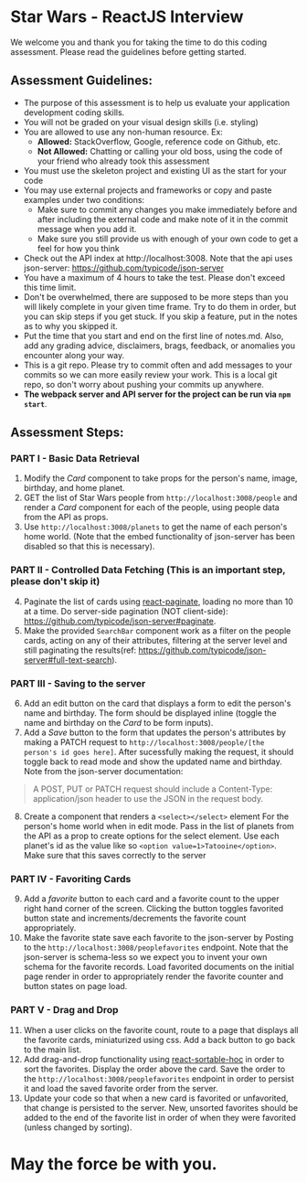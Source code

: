 # Star Wars - ReactJS Interview

We welcome you and thank you for taking the time to do this coding assessment. Please read the guidelines before getting started.

## Assessment Guidelines:

* The purpose of this assessment is to help us evaluate your application development coding skills.
* You will not be graded on your visual design skills (i.e. styling)
* You are allowed to use any non-human resource. Ex:
  * **Allowed:** StackOverflow, Google, reference code on Github, etc.
  * **Not Allowed:** Chatting or calling your old boss, using the code of your friend who already took this assessment
 * You must use the skeleton project and existing UI as the start for your code
 * You may use external projects and frameworks or copy and paste examples under two conditions:
   * Make sure to commit any changes you make immediately before and after including the external code and make note of it in the commit message when you add it.
   * Make sure you still provide us with enough of your own code to get a feel for how you think
* Check out the API index at http://localhost:3008. Note that the api uses json-server: https://github.com/typicode/json-server
* You have a maximum of 4 hours to take the test. Please don't exceed this time limit.
* Don't be overwhelmed, there are supposed to be more steps than you will likely complete in your given time frame. Try to do them in order, but you can skip steps if you get stuck. If you skip a feature, put in the notes as to why you skipped it.
* Put the time that you start and end on the first line of notes.md. Also, add any grading advice, disclaimers, brags, feedback, or anomalies you encounter along your way.
* This is a git repo. Please try to commit often and add messages to your commits so we can more easily review your work. This is a local git repo, so don't worry about pushing your commits up anywhere.
* **The webpack server and API server for the project can be run via `npm start`**.

## Assessment Steps:

### PART I - Basic Data Retrieval

 1. Modify the *Card* component to take props for the person's name, image, birthday, and home planet.
 2. GET the list of Star Wars people from `http://localhost:3008/people` and render a *Card* component for each of the people, using people data from the API as props.
 3. Use `http://localhost:3008/planets` to get the name of each person's home world. (Note that the embed functionality of json-server has been disabled so that this is necessary).

### PART II - Controlled Data Fetching (This is an important step, please don't skip it)

 4. Paginate the list of cards using [react-paginate](https://www.npmjs.com/package/react-paginate), loading no more than 10 at a time. Do server-side pagination (NOT client-side): https://github.com/typicode/json-server#paginate.
 5. Make the provided `SearchBar` component work as a filter on the people cards, acting on any of their attributes, filtering at the server level and still paginating the results(ref: https://github.com/typicode/json-server#full-text-search).

### PART III - Saving to the server

 6. Add an edit button on the card that displays a form to edit the person's name and birthday. The form should be displayed inline (toggle the name and birthday on the *Card* to be form inputs).
 7. Add a *Save* button to the form that updates the person's attributes by making a PATCH request to `http://localhost:3008/people/[the person's id goes here]`. After sucessfully making the request, it should toggle back to read mode and show the updated name and birthday. Note from the json-server documentation:
 > A POST, PUT or PATCH request should include a Content-Type: application/json header to use the JSON in the request body.
8. Create a component that renders a `<select></select>` element For the person's home world when in edit mode. Pass in the list of planets from the API as a prop to create options for the select element. Use each planet's id as the value like so `<option value=1>Tatooine</option>`. Make sure that this saves correctly to the server

### PART IV - Favoriting Cards

9. Add a *favorite* button to each card and a favorite count to the upper right hand corner of the screen. Clicking the button toggles favorited button state and increments/decrements the favorite count appropriately.
10. Make the favorite state save each favorite to the json-server by Posting to the `http://localhost:3008/peoplefavorites` endpoint. Note that the json-server is schema-less so we expect you to invent your own schema for the favorite records. Load favorited documents on the initial page render in order to appropriately render the favorite counter and button states on page load.

### PART V - Drag and Drop

11. When a user clicks on the favorite count, route to a page that displays all the favorite cards, miniaturized using css. Add a back button to go back to the main list.
12. Add drag-and-drop functionality using [react-sortable-hoc](https://www.npmjs.com/package/react-sortable-hoc) in order to sort the favorites. Display the order above the card. Save the order to the `http://localhost:3008/peoplefavorites` endpoint in order to persist it and load the saved favorite order from the server.
13. Update your code so that when a new card is favorited or unfavorited, that change is persisted to the server. New, unsorted favorites should be added to the end of the favorite list in order of when they were favorited (unless changed by sorting).

# May the force be with you.
